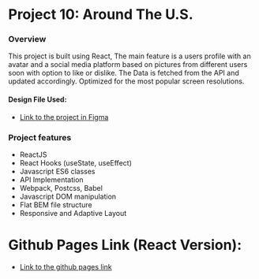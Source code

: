 # Project 10: Around The U.S.

### Overview
This project is built using React, The main feature is a users profile with an avatar and a social media platform based on pictures from different users soon with option to like or dislike.
The Data is fetched from the API and updated accordingly.
Optimized for the most popular screen resolutions.

#### Design File Used:

- [Link to the project in Figma](https://www.figma.com/file/SurN1jaeEQIhuZEDMhmWWf/Sprint-4-Around-The-U.S.-desktop-mobile?node-id=0%3A1)

### Project features


- ReactJS
- React Hooks (useState, useEffect)
- Javascript ES6 classes
- API Implementation
- Webpack, Postcss, Babel
- Javascript DOM manipulation
- Flat BEM file structure
- Responsive and Adaptive Layout

# Github Pages Link (React Version):

- [Link to the github pages link](https://amitay96.github.io/around-react)
